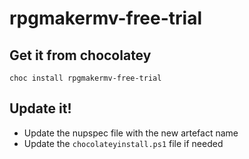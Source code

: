 ﻿# rpgmakermv-free-trial

## Get it from chocolatey

```
choc install rpgmakermv-free-trial
```

## Update it!

* Update the nupspec file with the new artefact name
* Update the `chocolateyinstall.ps1` file if needed